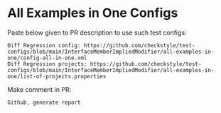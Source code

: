# All Examples in One Configs
Paste below given to PR description to use such test configs:
```
Diff Regression config: https://github.com/checkstyle/test-configs/blob/main/InterfaceMemberImpliedModifier/all-examples-in-one/config-all-in-one.xml
Diff Regression projects: https://github.com/checkstyle/test-configs/blob/main/InterfaceMemberImpliedModifier/all-examples-in-one/list-of-projects.properties
```
Make comment in PR:
```
Github, generate report
```
